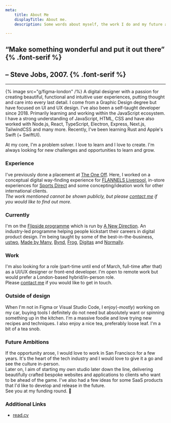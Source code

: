 ```yaml
---
meta:
    title: About Me
    displayTitle: About me.
    description: Some words about myself, the work I do and my future aspirations.

---
```


## &ldquo;Make something wonderful and put it out there&rdquo;  {% .font-serif %}
## &ndash; Steve Jobs, 2007. {% .font-serif %}

---

{% image src="g/figma-london" /%}
A digital designer with a passion for creating beautiful, functional and intuitive user experiences, putting thought and care into every last detail. I come from a Graphic Design degree but have focused on UI and UX design. I've also been a self-taught developer since 2018. Primarily learning and working within the JavaScript ecosystem. I have a strong understanding of JavaScript, HTML, CSS and have also worked with Node.js, React, TypeScript, Electron, Express, Next.js, TailwindCSS and many more. Recently, I've been learning Rust and Apple's Swift (+ SwiftUI).

At my core, I'm a problem solver. I love to learn and I love to create. I'm always looking for new challenges and opportunities to learn and grow. 

### Experience
I've previously done a placement at [The One Off](http://theoneoff.com). Here, I worked on a conceptual digital way-finding experience for [FLANNELS Liverpool](https://www.flannels.com/liverpool-flagshp-fl-store-2781), in-store experiences for [Sports Direct](http://www.sportsdirect.com/) and some concepting/ideation work for other international clients.  
*The work mentioned cannot be shown publicly, but please [contact me](/contact) if you would like to find out more.*

### Currently
I'm on the [Flipside programme](https://www.anewdirection.org.uk/programmes/flipside) which is run by [A New Direction](https://anewdirection.org.uk/). An industry-led programme helping people kickstart their careers in digital product design. I'm being taught by some of the best-in-the-business, [ustwo](https://ustwo.com/), [Made by Many](https://madebymany.com/), [Bynd](https://bynd.com/), [Frog](https://www.frog.co/), [Digitas](https://www.digitas.com/en-gb/) and [Normally](https://normally.com/). 

### Work
I'm also looking for a role (part-time until end of March, full-time after that) as a UI/UX designer or front-end developer. I'm open to remote work but would prefer a London-based hybrid/in-person role.  
Please [contact me](/contact) if you would like to get in touch.

### Outside of design
When I'm not in Figma or Visual Studio Code, I enjoy(-*mostly*) working on my car, buying tools I definitely do not need but absolutely want or spinning something up in the kitchen. I'm a massive foodie and love trying new recipes and techniques. I also enjoy a nice tea, preferably loose leaf. I'm a bit of a tea snob.

### Future Ambitions
If the opportunity arose, I would love to work in San Francisco for a few years. It's the heart of the tech industry and I would love to give it a go and see the culture in-person.  
Later on, I aim of starting my own studio later down the line, delivering beautifully crafted bespoke websites and applications to clients who want to be ahead of the game. I've also had a few ideas for some SaaS products that I'd like to develop and release in the future.  
See you at my funding round. 👋

### Additional Links
- [read.cv](http://read.cv/jakub.s)